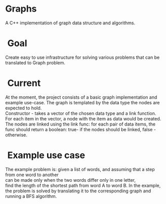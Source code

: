 # Graphs
A C++ implementation of graph data structure and algorithms.

#  Goal
Create easy to use infrastructure
for solving various problems that can be translated to Graph problem.


#  Current
At the moment, the project consists of a basic graph implementation and example use-case.
The graph is templated by the data type the nodes are expected to hold. <br>
Constructor - takes a vector of the chosen data type and a link function. <br>
For each item in the vector, a node with the item as data would be created. <br>
The nodes are linked using the link func: for each pair of data items, the func 
should return a boolean: true- if the nodes should be linked, false - otherwise.  

#  Example use case
The example problem is: given a list of words, and assuming that a step from one word to another<br>
can be made only when the two words differ only in one letter,<br> find the length of the shortest path from word A to word B.
In the example, the problem is solved by translating it to the corresponding graph and running a BFS algorithm.
